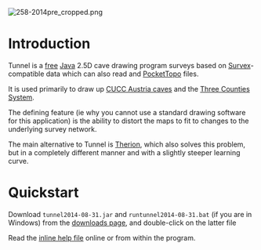 ![258-2014pre_cropped.png](https://bitbucket.org/repo/RAM7a/images/1781682270-258-2014pre_cropped.png)

# Introduction #

Tunnel is a [free](http://www.gnu.org/) [Java](http://sun.java.net/) 2.5D cave drawing program surveys based on [Survex](http://www.survex.com/)-compatible data which can also read and [PocketTopo](http://paperless.bheeb.ch/) files.

It is used primarily to draw up [CUCC Austria caves](http://expo.survex.com/) and the [Three Counties System](http://cave-registry.org.uk/nengland).  

The defining feature (ie why you cannot use a standard drawing software for this application) is the ability to distort the maps to fit to changes to the underlying survey network.  

The main alternative to Tunnel is [Therion](http://therion.sk), which also solves this problem, but in a completely different manner and with a slightly steeper learning curve.

# Quickstart #

Download `tunnel2014-08-31.jar` and `runtunnel2014-08-31.bat` (if you are in Windows) from the [downloads page](https://bitbucket.org/goatchurch/tunnelx/downloads), and double-click on the latter file

Read the [inline help file](https://bitbucket.org/goatchurch/tunnelx/wiki/Inline%20help%20file%20) online or from within the program.
